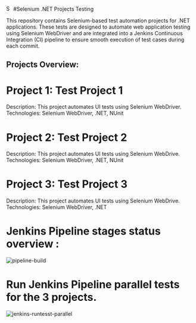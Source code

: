 <img src="https://www.selenium.dev/images/selenium_logo_square_green.png" alt="Selenium Logo" width="15"/> #Selenium .NET Projects Testing

This repository contains Selenium-based test automation projects for .NET applications. These tests are designed to automate web application testing using Selenium WebDriver and are integrated into a Jenkins Continuous Integration (CI) pipeline to ensure smooth execution of test cases during each commit.

<h2>Projects Overview: </h2>

# Project 1: Test Project 1
Description: This project automates UI tests using Selenium WebDriver.
Technologies: Selenium WebDriver, .NET, NUnit

# Project 2: Test Project 2
Description: This project automates UI tests using Selenium WebDrive.
Technologies: Selenium WebDriver, .NET, NUnit

# Project 3: Test Project 3
Description: This project automates UI tests using Selenium WebDrive.
Technologies: Selenium WebDriver, .NET

# Jenkins Pipeline stages status overview : 

![pipeline-build](https://github.com/user-attachments/assets/c0109a32-97e6-476c-bb90-bdae84a8ac3e)

# Run Jenkins Pipeline parallel tests for the 3 projects.

![jenkins-runtesst-parallel](https://github.com/user-attachments/assets/7f186f00-168f-4f99-920c-135ac782974e)




